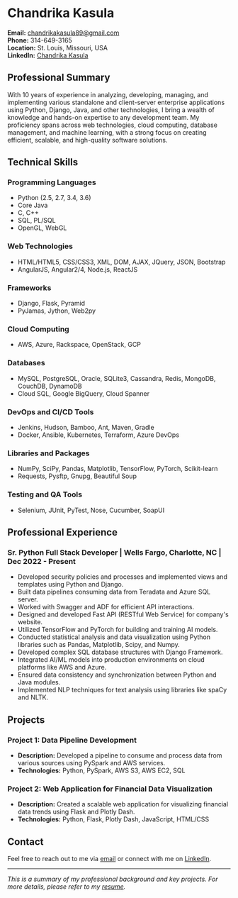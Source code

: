 # Chandrika Kasula

**Email:** [chandrikakasula89@gmail.com](mailto:chandrikakasula89@gmail.com)  
**Phone:** 314-649-3165  
**Location:** St. Louis, Missouri, USA  
**LinkedIn:** [Chandrika Kasula](https://www.linkedin.com/in/chandrika-kasula-940992275)

## Professional Summary

With 10 years of experience in analyzing, developing, managing, and implementing various standalone and client-server enterprise applications using Python, Django, Java, and other technologies, I bring a wealth of knowledge and hands-on expertise to any development team. My proficiency spans across web technologies, cloud computing, database management, and machine learning, with a strong focus on creating efficient, scalable, and high-quality software solutions.

## Technical Skills

### Programming Languages
- Python (2.5, 2.7, 3.4, 3.6)
- Core Java
- C, C++
- SQL, PL/SQL
- OpenGL, WebGL

### Web Technologies
- HTML/HTML5, CSS/CSS3, XML, DOM, AJAX, JQuery, JSON, Bootstrap
- AngularJS, Angular2/4, Node.js, ReactJS

### Frameworks
- Django, Flask, Pyramid
- PyJamas, Jython, Web2py

### Cloud Computing
- AWS, Azure, Rackspace, OpenStack, GCP

### Databases
- MySQL, PostgreSQL, Oracle, SQLite3, Cassandra, Redis, MongoDB, CouchDB, DynamoDB
- Cloud SQL, Google BigQuery, Cloud Spanner

### DevOps and CI/CD Tools
- Jenkins, Hudson, Bamboo, Ant, Maven, Gradle
- Docker, Ansible, Kubernetes, Terraform, Azure DevOps

### Libraries and Packages
- NumPy, SciPy, Pandas, Matplotlib, TensorFlow, PyTorch, Scikit-learn
- Requests, Pysftp, Gnupg, Beautiful Soup

### Testing and QA Tools
- Selenium, JUnit, PyTest, Nose, Cucumber, SoapUI

## Professional Experience

### Sr. Python Full Stack Developer | Wells Fargo, Charlotte, NC | Dec 2022 - Present

- Developed security policies and processes and implemented views and templates using Python and Django.
- Built data pipelines consuming data from Teradata and Azure SQL server.
- Worked with Swagger and ADF for efficient API interactions.
- Designed and developed Fast API (RESTful Web Service) for company's website.
- Utilized TensorFlow and PyTorch for building and training AI models.
- Conducted statistical analysis and data visualization using Python libraries such as Pandas, Matplotlib, Scipy, and Numpy.
- Developed complex SQL database structures with Django Framework.
- Integrated AI/ML models into production environments on cloud platforms like AWS and Azure.
- Ensured data consistency and synchronization between Python and Java modules.
- Implemented NLP techniques for text analysis using libraries like spaCy and NLTK.

## Projects

### Project 1: Data Pipeline Development
- **Description:** Developed a pipeline to consume and process data from various sources using PySpark and AWS services.
- **Technologies:** Python, PySpark, AWS S3, AWS EC2, SQL

### Project 2: Web Application for Financial Data Visualization
- **Description:** Created a scalable web application for visualizing financial data trends using Flask and Plotly Dash.
- **Technologies:** Python, Flask, Plotly Dash, JavaScript, HTML/CSS

## Contact

Feel free to reach out to me via [email](mailto:chandrikakasula89@gmail.com) or connect with me on [LinkedIn](https://www.linkedin.com/in/chandrika-kasula-940992275).

---

*This is a summary of my professional background and key projects. For more details, please refer to my [resume](path_to_resume).*
